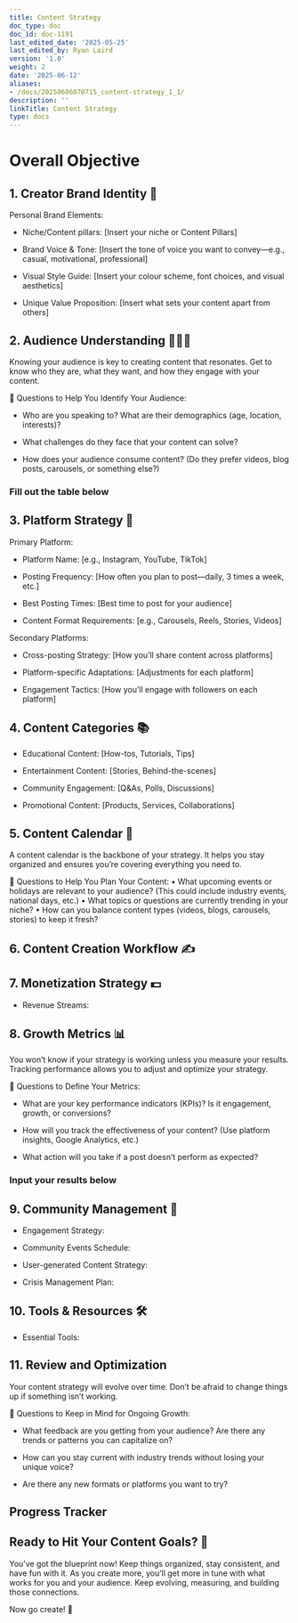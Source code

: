 ```yaml
---
title: Content Strategy
doc_type: doc
doc_id: doc-1191
last_edited_date: '2025-05-25'
last_edited_by: Ryan Laird
version: '1.0'
weight: 2
date: '2025-06-12'
aliases:
- /docs/20250606070715_content-strategy_1_1/
description: ''
linkTitle: Content Strategy
type: docs
---
```


<!-- Unsupported block type: column_list -->

# Overall Objective

<!-- Unsupported block type: callout -->

<!-- Unsupported block type: divider -->

## 1. Creator Brand Identity 🌟

Personal Brand Elements:

- Niche/Content pillars: [Insert your niche or Content Pillars]

<!-- Unsupported block type: synced_block -->

- Brand Voice & Tone: [Insert the tone of voice you want to convey—e.g., casual, motivational, professional]

- Visual Style Guide: [Insert your colour scheme, font choices, and visual aesthetics]

- Unique Value Proposition: [Insert what sets your content apart from others]

<!-- Unsupported block type: divider -->

## 2. Audience Understanding 🧑‍🤝‍🧑

Knowing your audience is key to creating content that resonates. Get to know who they are, what they want, and how they engage with your content.

📝 Questions to Help You Identify Your Audience:

- Who are you speaking to? What are their demographics (age, location, interests)?

- What challenges do they face that your content can solve?

- How does your audience consume content? (Do they prefer videos, blog posts, carousels, or something else?)

<!-- Unsupported block type: callout -->

### Fill out the table below 

<!-- Unsupported block type: table -->

<!-- Unsupported block type: divider -->

## 3. Platform Strategy 📱

Primary Platform:

- Platform Name: [e.g., Instagram, YouTube, TikTok]

- Posting Frequency: [How often you plan to post—daily, 3 times a week, etc.]

<!-- Unsupported block type: synced_block -->

- Best Posting Times: [Best time to post for your audience]

- Content Format Requirements: [e.g., Carousels, Reels, Stories, Videos]

Secondary Platforms:

- Cross-posting Strategy: [How you’ll share content across platforms]

- Platform-specific Adaptations: [Adjustments for each platform]

- Engagement Tactics: [How you’ll engage with followers on each platform]

<!-- Unsupported block type: synced_block -->

<!-- Unsupported block type: divider -->

## 4. Content Categories 📚

- Educational Content: [How-tos, Tutorials, Tips]

- Entertainment Content: [Stories, Behind-the-scenes]

- Community Engagement: [Q&As, Polls, Discussions]

- Promotional Content: [Products, Services, Collaborations]

<!-- Unsupported block type: divider -->

## 5. Content Calendar 📅

A content calendar is the backbone of your strategy. It helps you stay organized and ensures you’re covering everything you need to.

📝 Questions to Help You Plan Your Content:
• What upcoming events or holidays are relevant to your audience? (This could include industry events, national days, etc.)
• What topics or questions are currently trending in your niche?
• How can you balance content types (videos, blogs, carousels, stories) to keep it fresh?

<!-- Unsupported block type: callout -->

<!-- Unsupported block type: child_page -->

<!-- Unsupported block type: divider -->

## 6. Content Creation Workflow ✍️

<!-- Unsupported block type: to_do -->

<!-- Unsupported block type: to_do -->

<!-- Unsupported block type: to_do -->

<!-- Unsupported block type: to_do -->

<!-- Unsupported block type: to_do -->

<!-- Unsupported block type: to_do -->

<!-- Unsupported block type: to_do -->

<!-- Unsupported block type: divider -->

## 7. Monetization Strategy 💵

- Revenue Streams:

<!-- Unsupported block type: divider -->

## 8. Growth Metrics 📊

You won’t know if your strategy is working unless you measure your results. Tracking performance allows you to adjust and optimize your strategy.

📝 Questions to Define Your Metrics:

- What are your key performance indicators (KPIs)? Is it engagement, growth, or conversions?

- How will you track the effectiveness of your content? (Use platform insights, Google Analytics, etc.)

- What action will you take if a post doesn’t perform as expected?

<!-- Unsupported block type: callout -->

### Input your results below 

<!-- Unsupported block type: callout -->

<!-- Unsupported block type: table -->

<!-- Unsupported block type: divider -->

## 9. Community Management 🤝

- Engagement Strategy:

<!-- Unsupported block type: synced_block -->

- Community Events Schedule:

- User-generated Content Strategy:

- Crisis Management Plan:

<!-- Unsupported block type: divider -->

## 10. Tools & Resources 🛠️

- Essential Tools:

<!-- Unsupported block type: divider -->

## 11. Review and Optimization

Your content strategy will evolve over time. Don’t be afraid to change things up if something isn’t working.

📝 Questions to Keep in Mind for Ongoing Growth:

- What feedback are you getting from your audience? Are there any trends or patterns you can capitalize on?

- How can you stay current with industry trends without losing your unique voice?

- Are there any new formats or platforms you want to try?

<!-- Unsupported block type: callout -->

<!-- Unsupported block type: divider -->

<!-- Unsupported block type: callout -->

<!-- Unsupported block type: divider -->

## Progress Tracker

<!-- Unsupported block type: to_do -->

<!-- Unsupported block type: to_do -->

<!-- Unsupported block type: to_do -->

<!-- Unsupported block type: to_do -->

<!-- Unsupported block type: to_do -->

<!-- Unsupported block type: to_do -->

<!-- Unsupported block type: to_do -->

<!-- Unsupported block type: to_do -->

<!-- Unsupported block type: divider -->

## Ready to Hit Your Content Goals? 🚀

You’ve got the blueprint now! Keep things organized, stay consistent, and have fun with it. As you create more, you’ll get more in tune with what works for you and your audience. Keep evolving, measuring, and building those connections.

Now go create! 🌟
